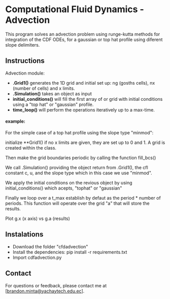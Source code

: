# Computational Fluid Dynamics - Advection
This program solves an advection problem using runge-kutta methods for integration of the CDF ODEs, for a gaussian or top hat profile using diferent slope delimiters. 

## Instructions
Advection module:
* **.Grid1()** generates the 1D grid and initial set up: ng (gosths cells), nx (number of cells) and x limits.
* **.Simulation()** takes an object as input
* **initial_conditions()** will fill the first array of or grid with initial conditions using a "top hat" or "gaussian" profile.
* **time_loop()** will perform the operations iteratively up to a max-time.

#### example:
For the simple case of a top hat profile using the slope type "minmod":

initialize **Grid1() if no x limits are given, they are set up to 0 and 1. A grid is created within the class.

Then make the grid boundaries periodic by calling the function fill_bcs()

We call .Simulation() providing the object return from .Grid1(), the cfl constant c, u, and the slope type which in this case we use "minmod".

We apply the initial conditions on the revious object by using initial_conditions() which acepts, "tophat" or "gaussian"

Finally we loop over a t_max establish by defaut as the period * number of periods. This function will operate over the grid "a" that will store the results.

Plot g.x (x axis) vs g.a (results)

## Instalations
- Download the folder "cfdadvection"
- Install the dependencies: pip install -r requirements.txt
- Import cdfadvection.py

## Contact
For questions or feedback, please contact me at [brandon.minta@yachaytech.edu.ec].
